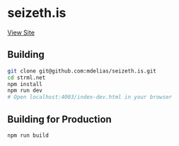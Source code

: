 seizeth.is
=========

[View Site](https://seizeth.is)

Building
--------

```bash
git clone git@github.com:mdelias/seizeth.is.git
cd strml.net
npm install
npm run dev
# Open localhost:4003/index-dev.html in your browser
```

Building for Production
--------

```bash
npm run build
```
